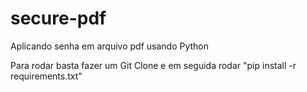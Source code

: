 # secure-pdf
Aplicando senha em arquivo pdf usando Python


Para rodar basta fazer um Git Clone e em seguida rodar "pip install -r requirements.txt"
